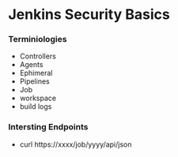 # Jenkins Security Basics

### Terminiologies

- Controllers
- Agents 
- Ephimeral
- Pipelines
- Job
- workspace
- build logs



### Intersting Endpoints
- curl https://xxxx/job/yyyy/api/json
